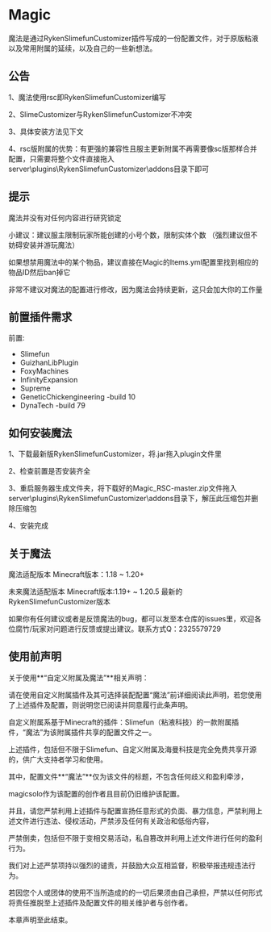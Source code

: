 # Magic
魔法是通过RykenSlimefunCustomizer插件写成的一份配置文件，对于原版粘液以及常用附属的延续，以及自己的一些新想法。

## 公告
1、魔法使用rsc即RykenSlimefunCustomizer编写

2、SlimeCustomizer与RykenSlimefunCustomizer不冲突

3、具体安装方法见下文

4、rsc版附属的优势：有更强的兼容性且服主更新附属不再需要像sc版那样合并配置，只需要将整个文件直接拖入server\plugins\RykenSlimefunCustomizer\addons目录下即可

## 提示
魔法并没有对任何内容进行研究锁定

小建议：建议服主限制玩家所能创建的小号个数，限制实体个数 （强烈建议但不妨碍安装并游玩魔法）

如果想禁用魔法中的某个物品，建议直接在Magic的Items.yml配置里找到相应的物品ID然后ban掉它

非常不建议对魔法的配置进行修改，因为魔法会持续更新，这只会加大你的工作量

## 前置插件需求
前置: 
  - Slimefun
  - GuizhanLibPlugin
  - FoxyMachines
  - InfinityExpansion
  - Supreme
  - GeneticChickengineering  -build 10
  - DynaTech  -build 79

## 如何安装魔法
1、下载最新版RykenSlimefunCustomizer，将.jar拖入plugin文件里

2、检查前置是否安装齐全

3、重启服务器生成文件夹，将下载好的Magic_RSC-master.zip文件拖入server\plugins\RykenSlimefunCustomizer\addons目录下，解压此压缩包并删除压缩包

4、安装完成

## 关于魔法
魔法适配版本 Minecraft版本：1.18 ~ 1.20+

未来魔法适配版本 Minecraft版本:1.19+ ~ 1.20.5 最新的RykenSlimefunCustomizer版本

如果你有任何建议或者是反馈魔法的bug，都可以发至本仓库的issues里，欢迎各位腐竹/玩家对问题进行反馈或提出建议。联系方式Q：2325579729

## 使用前声明
关于使用**“自定义附属及魔法”**相关声明：

请在使用自定义附属插件及其可选择装配配置“魔法”前详细阅读此声明，若您使用了上述插件及配置，则说明您已阅读并同意履行此条声明。

自定义附属系基于Minecraft的插件：Slimefun（粘液科技）的一款附属插件，“魔法”为该附属插件共享的配置文件之一。

上述插件，包括但不限于Slimefun、自定义附属及海曼科技是完全免费共享开源的，供广大支持者学习和使用。

其中，配置文件**“魔法”**仅为该文件的标题，不包含任何歧义和盈利牵涉，

magicsolo作为该配置的创作者且目前仍旧维护该配置。

并且，请您严禁利用上述插件与配置宣扬任意形式的负面、暴力信息，严禁利用上述文件进行违法、侵权活动，严禁涉及任何有关政治和低俗内容，

严禁倒卖，包括但不限于变相交易活动，私自篡改并利用上述文件进行任何的盈利行为。

我们对上述严禁项持以强烈的谴责，并鼓励大众互相监督，积极举报违规违法行为。

若因您个人或团体的使用不当所造成的的一切后果须由自己承担，严禁以任何形式将责任推脱至上述插件及配置文件的相关维护者与创作者。

本章声明至此结束。
